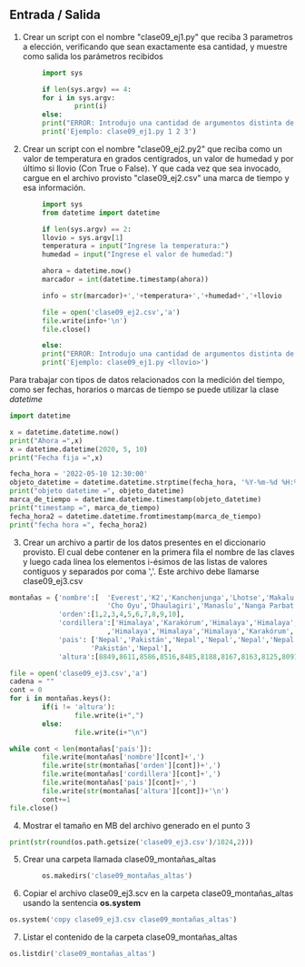 ## Entrada / Salida

1) Crear un script con el nombre "clase09_ej1.py" que reciba 3 parametros a elección, verificando que sean exactamente esa cantidad, y muestre como salida los parámetros recibidos
``` python
        import sys

        if len(sys.argv) == 4:
        for i in sys.argv:
                print(i)
        else:
        print("ERROR: Introdujo una cantidad de argumentos distinta de tres (3)")
        print('Ejemplo: clase09_ej1.py 1 2 3')

```

2) Crear un script con el nombre "clase09_ej2.py2" que reciba como un valor de temperatura en grados centígrados, un valor de humedad y por último si llovio (Con True o False). Y que cada vez que sea invocado, cargue en el archivo provisto "clase09_ej2.csv" una marca de tiempo y esa información.

``` python
        import sys
        from datetime import datetime

        if len(sys.argv) == 2:
        llovio = sys.argv[1]
        temperatura = input("Ingrese la temperatura:")
        humedad = input("Ingrese el valor de humedad:")

        ahora = datetime.now()
        marcador = int(datetime.timestamp(ahora))

        info = str(marcador)+','+temperatura+','+humedad+','+llovio

        file = open('clase09_ej2.csv','a')
        file.write(info+'\n')
        file.close()

        else:
        print("ERROR: Introdujo una cantidad de argumentos distinta de dos (2)")
        print('Ejemplo: clase09_ej1.py <llovio>')
```

Para trabajar con tipos de datos relacionados con la medición del tiempo, como ser fechas, horarios o marcas de tiempo se puede utilizar la clase *datetime*

``` python
import datetime

x = datetime.datetime.now()
print("Ahora =",x)
x = datetime.datetime(2020, 5, 10)
print("Fecha fija =",x)

fecha_hora = '2022-05-10 12:30:00'
objeto_datetime = datetime.datetime.strptime(fecha_hora, '%Y-%m-%d %H:%M:%S')
print("objeto datetime =", objeto_datetime)
marca_de_tiempo = datetime.datetime.timestamp(objeto_datetime)
print("timestamp =", marca_de_tiempo)
fecha_hora2 = datetime.datetime.fromtimestamp(marca_de_tiempo)
print("fecha hora =", fecha_hora2)
``` 

3) Crear un archivo a partir de los datos presentes en el diccionario provisto. El cual debe contener en la primera fila el nombre de las claves y luego cada línea los elementos i-ésimos de las listas de valores contiguos y separados por coma ','. Este archivo debe llamarse clase09_ej3.csv

``` python
montañas = {'nombre':[  'Everest','K2','Kanchenjunga','Lhotse','Makalu',
                        'Cho Oyu','Dhaulagiri','Manaslu','Nanga Parbat','Annapurna I'],
            'orden':[1,2,3,4,5,6,7,8,9,10],
            'cordillera':['Himalaya','Karakórum','Himalaya','Himalaya','Himalaya'
                        ,'Himalaya','Himalaya','Himalaya','Karakórum','Himalaya'],
            'pais': ['Nepal','Pakistán','Nepal','Nepal','Nepal','Nepal','Nepal','Nepal',
                    'Pakistán','Nepal'],
            'altura':[8849,8611,8586,8516,8485,8188,8167,8163,8125,8091]}

file = open('clase09_ej3.csv','a')
cadena = ""
cont = 0
for i in montañas.keys():
        if(i != 'altura'):
                file.write(i+",")
        else:
                file.write(i+"\n")

while cont < len(montañas['pais']):
        file.write(montañas['nombre'][cont]+',')
        file.write(str(montañas['orden'][cont])+',')
        file.write(montañas['cordillera'][cont]+',')
        file.write(montañas['pais'][cont]+',')
        file.write(str(montañas['altura'][cont])+'\n')
        cont+=1
file.close()
```

4) Mostrar el tamaño en MB del archivo generado en el punto 3
``` python
print(str(round(os.path.getsize('clase09_ej3.csv')/1024,2)))
```
5) Crear una carpeta llamada clase09_montañas_altas
``` python
        os.makedirs('clase09_montañas_altas')
```

6) Copiar el archivo clase09_ej3.scv en la carpeta clase09_montañas_altas usando la sentencia **os.system**

``` python
os.system('copy clase09_ej3.csv clase09_montañas_altas')
```

7) Listar el contenido de la carpeta clase09_montañas_altas
``` python
os.listdir('clase09_montañas_altas')
```